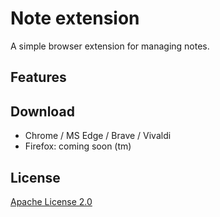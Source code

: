 # Note extension
A simple browser extension for managing notes.

## Features

## Download
 - Chrome / MS Edge / Brave / Vivaldi
 - Firefox: coming soon (tm)

## License
[Apache License 2.0](LICENSE)
